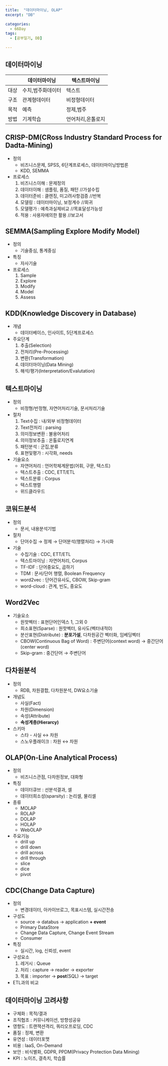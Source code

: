 ```yaml
---
title:  "데이터마이닝, OLAP"
excerpt: "DB"

categories:
  - 66Day
tags:
  - [공부일기, DB]

---
```


## 데이터마이닝

|   |데이터마이닝|텍스트마이닝|
|---|---|---|
|대상|수치,범주화데이터|텍스트|
|구조|관계형데이터|비정형데이터|
|목적|예측|정제,범주|
|방법|기계학습|언어처리,온톨로지|	
	
	
## CRISP-DM(CRoss Industry Standard Process for Dadta-Mining)
- 정의
	- 비즈니스문제, SPSS, 6단계프로세스, 데이터마이닝방법론
	- KDD, SEMMA
- 프로세스
	1. 비즈니스이해 : 문제정의 
	2. 데이터이해 : 샘플링, 품질, 패턴 	//가설수립 
	3. 데이터준비 : 클렌징, 미고려사항검증	//반복
	4. 모델링 : 데이터마이닝, 보정계수		//회귀
	5. 모델평가 : 예측과실제비교			//목표달성가능성
	6. 적용 : 사용자에의한 활용			//보고서


## SEMMA(Sampling Explore Modify Model)
- 정의
	- 기술중심, 통계중심
- 특징 
	- 자사기술
- 프로세스
	1. Sample
	2. Explore
	3. Modify
	4. Model
	5. Assess
	

## KDD(Knowledge Discovery in Database)
- 개념
	- 데이터베이스, 인사이트, 5단계프로세스
- 주요단계
	1. 추출(Selection)
	2. 전처리(Pre-Processing)
	3. 변환(Transformation)
	4. 데이터마이닝(Data Mining)
	5. 해석/평가(Interpretation/Evalutation)

## 텍스트마이닝
- 정의
	- 비정형/반정형, 자연어처리기술, 문서처리기술
- 절차
	1. Text수집 : 내/외부 비정형데이터
	2. Text전처리 : parsing
	3. 의미정보변환 : 불용어처리
	4. 의미정보추출 : 온톨로지연계
	5. 패턴분석 : 군집,분류
	6. 표현및평가 : 시각화, needs
- 기술요소
	- 자연어처리 : 언어학체계문법(어휘, 구문, 텍스트)
	- 텍스트추출 : CDC, ETT/ETL
	- 텍스트분류 : Corpus
	- 텍스트행렬
	- 위드클라우드

	
## 코워드분석
- 정의 
	- 문서, 내용분석기법
- 절차
	- 단어수집 → 정제 → 단어분석(행렬처리) → 가시화
- 기술
	- 수집기술 : CDC, ETT/ETL
	- 텍스트마이닝 : 자연어처리, Corpus
	- TF-IDF : 단어중요도, 곱하기
	- TDM : 문서/단어 행렬, Boolean Frequency
	- word2vec : 단어간유사도, CBOW, Skip-gram
	- word-cloud : 관계, 빈도, 중요도

## Word2Vec
- 기술요소
	- 원핫벡터 : 표현단어인덱스 1, 그외 0
	- 희소표현(Sparse) : 원핫벡터, 유사도(벡터내적0)
	- 분산표현(Distribute) : **분포가설**, 다차원공간 벡터화, 임베딩벡터
	- CBOW(Continuous Bag of Word) : 주변단어(context word) → 중간단어(center word)
	- Skip-gram : 중간단어 → 주변단어
	

## 다차원분석
- 정의
	- RDB, 차원결합, 다차원분석, DW요소기술
- 개념도
	- 사실(Fact)
	- 차원(Dimension)
	- 속성(Attribute)
	- **속성계층(Hierarcy)**
- 스키마
	- 스타 - 사실 ↔ 차원
	- 스노우플래이크 : 차원 ↔ 차원

## OLAP(On-Line Analytical Process)
- 정의
	- 비즈니스관점, 다차원정보, 대화형
- 특징
	- 데이터큐브 :  선분석결과, 셀
	- 데이터희소성(sparsity) : 논리셀, 물리셀
- 종류
	- MOLAP
	- ROLAP
	- DOLAP
	- HOLAP
	- WebOLAP
- 주요기능
	- drill up
	- drill down
	- drill across
	- drill through	
	- slice
	- dice
	- pivot
	
## CDC(Change Data Capture)
- 정의
	- 변경데이터, 아카이브로그, 목표시스템, 실시간전송
- 구성도
	- source → databus → application **+ event**
	- Primary DataStore
	- Change Data Capture, Change Event Stream
	- Consumer
- 특징
	- 실시간, log, 신뢰성, event
- 구성요소
	1. 레거시 : Queue
	2. 처리 : capture → reader → exporter
	3. 목표 : importer → **post**(SQL) → target
- ETL과의 비교 	
	
	

## 데이터마이닝 고려사항
- 구체화 : 목적/결과 
- 조직협조 : 커뮤니케이션, 방향성공유
- 영향도 : 트랜잭션격리, 쿼리오프로딩, CDC
- 품질 : 정제, 변환
- 유연성 : 데이터포맷
- 비용 : IaaS, On-Demand
- 보안 : 비식별화, GDPR, PPDM(Privacy Protection Data Mining)
- KPI : 노이즈, 결측치, 학습률

